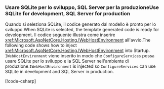 ### <a name="use-sqlite-for-development-sql-server-for-production"></a><span data-ttu-id="fcbdc-101">Usare SQLite per lo sviluppo, SQL Server per la produzione</span><span class="sxs-lookup"><span data-stu-id="fcbdc-101">Use SQLite for development, SQL Server for production</span></span>

<span data-ttu-id="fcbdc-102">Quando si seleziona SQLite, il codice generato dal modello è pronto per lo sviluppo.</span><span class="sxs-lookup"><span data-stu-id="fcbdc-102">When SQLite is selected, the template generated code is ready for development.</span></span> <span data-ttu-id="fcbdc-103">Il codice seguente illustra come inserire <xref:Microsoft.AspNetCore.Hosting.IWebHostEnvironment> all'avvio.</span><span class="sxs-lookup"><span data-stu-id="fcbdc-103">The following code shows how to inject <xref:Microsoft.AspNetCore.Hosting.IWebHostEnvironment> into Startup.</span></span> <span data-ttu-id="fcbdc-104">`IWebHostEnvironment` viene inserito in modo che `ConfigureServices` possa usare SQLite per lo sviluppo e la SQL Server nell'ambiente di produzione.</span><span class="sxs-lookup"><span data-stu-id="fcbdc-104">`IWebHostEnvironment` is injected so `ConfigureServices` can use SQLite in development and SQL Server in production.</span></span>

[!code-csharp[](~/includes/RP/code/StartupDevProd.cs?name=snippet&highlight=5,10,14)]
